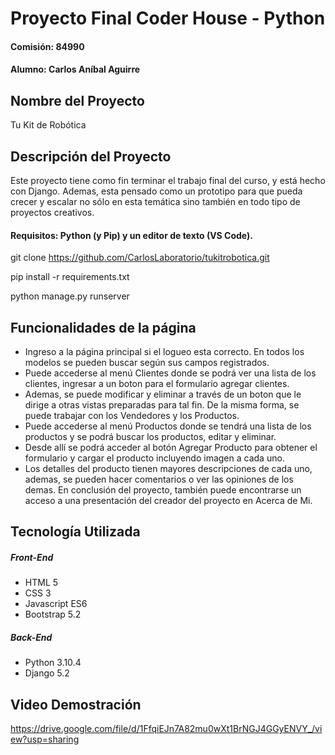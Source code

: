 # Proyecto Final Coder House - Python
#### Comisión: 84990
#### Alumno: Carlos Aníbal Aguirre

## Nombre del Proyecto
Tu Kit de Robótica

## Descripción del Proyecto
Este proyecto tiene como fin terminar el trabajo final del curso, y está hecho con Django.
Ademas, esta pensado como un prototipo para que pueda crecer y escalar no sólo en esta temática
sino también en todo tipo de proyectos creativos.

#### Requisitos: Python (y Pip) y un editor de texto (VS Code).

git clone https://github.com/CarlosLaboratorio/tukitrobotica.git

pip install -r requirements.txt

python manage.py runserver

## Funcionalidades de la página
- Ingreso a la página principal si el logueo esta correcto. En todos los modelos se pueden buscar según sus campos registrados.
- Puede accederse al menú Clientes donde se podrá ver una lista de los clientes, ingresar a un boton para el formulario agregar clientes.
- Ademas, se puede modificar y eliminar a través de un boton que le dirige a otras vistas preparadas para tal fin.
De la misma forma, se puede trabajar con los Vendedores y los Productos.
- Puede accederse al menú Productos donde se tendrá una lista de los productos y se podrá buscar los productos, editar y eliminar.
- Desde allí se podrá acceder al botón Agregar Producto para obtener el formulario y cargar el producto incluyendo imagen a cada uno.
- Los detalles del producto tienen mayores descripciones de cada uno, ademas, se pueden hacer comentarios o ver las opiniones de los demas.
En conclusión del proyecto, también puede encontrarse un acceso a una presentación del creador del proyecto en Acerca de Mi.

## Tecnología Utilizada

##### Front-End
- HTML 5
- CSS 3
- Javascript ES6
- Bootstrap 5.2

##### Back-End
- Python 3.10.4
- Django 5.2

## Video Demostración
https://drive.google.com/file/d/1FfqiEJn7A82mu0wXt1BrNGJ4GGyENVY_/view?usp=sharing